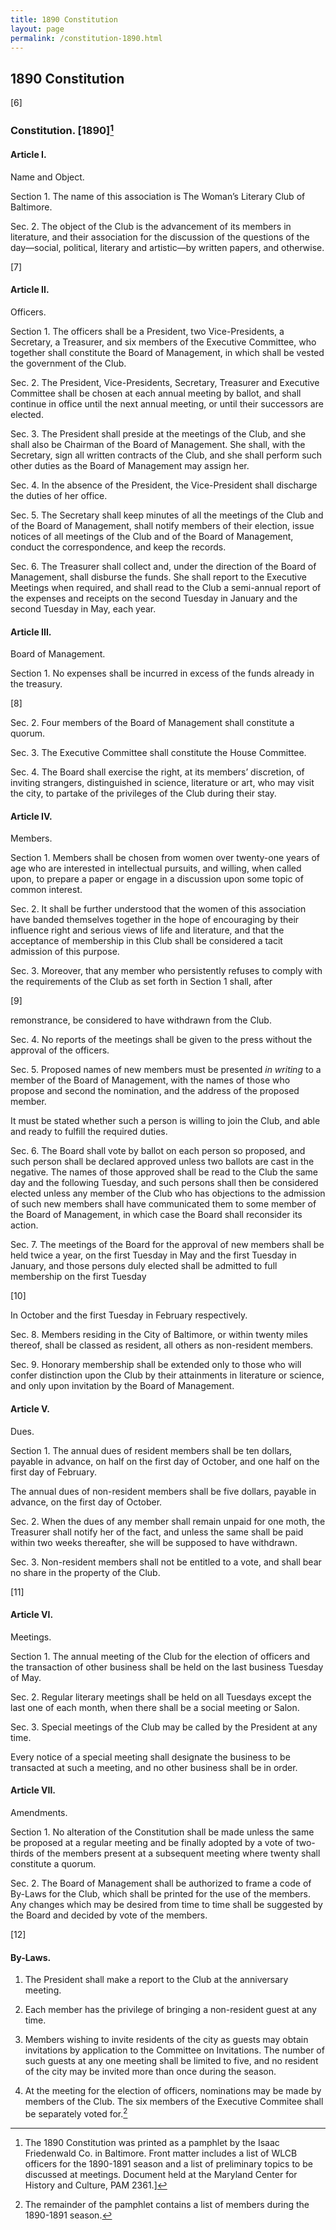 ```yaml
---
title: 1890 Constitution
layout: page
permalink: /constitution-1890.html
---
```


## 1890 Constitution

[6]

### Constitution. [1890][^MCHC]

[^MCHC]: The 1890 Constitution was printed as a pamphlet by the Isaac Friedenwald Co. in Baltimore. Front matter includes a list of WLCB officers for the 1890-1891 season and a list of preliminary topics to be discussed at meetings. Document held at the Maryland Center for History and Culture, PAM 2361.]

#### Article I.
Name and Object.

Section 1. The name of this association is The Woman’s Literary Club of Baltimore.

Sec. 2. The object of the Club is the advancement of its members in literature, and their association for the discussion of the questions of the day—social, political, literary and artistic—by written papers, and otherwise.

[7]

#### Article II.

Officers.

Section 1. The officers shall be a President, two Vice-Presidents, a Secretary, a Treasurer, and six members of the Executive Committee, who together shall constitute the Board of Management, in which shall be vested the government of the Club.

Sec. 2. The President, Vice-Presidents, Secretary, Treasurer and Executive Committee shall be chosen at each annual meeting by ballot, and shall continue in office until the next annual meeting, or until their successors are elected.

Sec. 3. The President shall preside at the meetings of the Club, and she shall also be Chairman of the Board of Management. She shall, with the Secretary, sign all written contracts of the Club, and she shall perform such other duties as the Board of Management may assign her.

Sec. 4. In the absence of the President, the Vice-President shall discharge the duties of her office.

Sec. 5. The Secretary shall keep minutes of all the meetings of the Club and of the Board of Management, shall notify members of their election, issue notices of all meetings of the Club and of the Board of Management, conduct the correspondence, and keep the records.

Sec. 6. The Treasurer shall collect and, under the direction of the Board of Management, shall disburse the funds. She shall report to the Executive Meetings when required, and shall read to the Club a semi-annual report of the expenses and receipts on the second Tuesday in January and the second Tuesday in May, each year.

#### Article III.

Board of Management.

Section 1. No expenses shall be incurred in excess of the funds already in the treasury.

[8]

Sec. 2. Four members of the Board of Management shall constitute a quorum.

Sec. 3. The Executive Committee shall constitute the House Committee.

Sec. 4. The Board shall exercise the right, at its members’ discretion, of inviting strangers, distinguished in science, literature or art, who may visit the city, to partake of the privileges of the Club during their stay.

#### Article IV.

Members.

Section 1. Members shall be chosen from women over twenty-one years of age who are interested in intellectual pursuits, and willing, when called upon, to prepare a paper or engage in a discussion upon some topic of common interest.

Sec. 2. It shall be further understood that the women of this association have banded themselves together in the hope of encouraging by their influence right and serious views of life and literature, and that the acceptance of membership in this Club shall be considered a tacit admission of this purpose.

Sec. 3. Moreover, that any member who persistently refuses to comply with the requirements of the Club as set forth in Section 1 shall, after

[9]
  
remonstrance, be considered to have withdrawn from the Club.

Sec. 4. No reports of the meetings shall be given to the press without the approval of the officers.

Sec. 5. Proposed names of new members must be presented _in writing_ to a member of the Board of Management, with the names of those who propose and second the nomination, and the address of the proposed member.

It must be stated whether such a person is willing to join the Club, and able and ready to fulfill the required duties.

Sec. 6. The Board shall vote by ballot on each person so proposed, and such person shall be declared approved unless two ballots are cast in the negative. The names of those approved shall be read to the Club the same day and the following Tuesday, and such persons shall then be considered elected unless any member of the Club who has objections to the admission of such new members shall have communicated them to some member of the Board of Management, in which case the Board shall reconsider its action.

Sec. 7. The meetings of the Board for the approval of new members shall be held twice a year, on the first Tuesday in May and the first Tuesday in January, and those persons duly elected shall be admitted to full membership on the first Tuesday

[10]

In October and the first Tuesday in February respectively.

Sec. 8. Members residing in the City of Baltimore, or within twenty miles thereof, shall be classed as resident, all others as non-resident members.

Sec. 9. Honorary membership shall be extended only to those who will confer distinction upon the Club by their attainments in literature or science, and only upon invitation by the Board of Management.

#### Article V.

Dues.

Section 1. The annual dues of resident members shall be ten dollars, payable in advance, on half on the first day of October, and one half on the first day of February.

The annual dues of non-resident members shall be five dollars, payable in advance, on the first day of October.

Sec. 2. When the dues of any member shall remain unpaid for one moth, the Treasurer shall notify her of the fact, and unless the same shall be paid within two weeks thereafter, she will be supposed to have withdrawn.

Sec. 3. Non-resident members shall not be entitled to a vote, and shall bear no share in the property of the Club.

[11]

#### Article VI.

Meetings.

Section 1. The annual meeting of the Club for the election of officers and the transaction of other business shall be held on the last business Tuesday of May.

Sec. 2. Regular literary meetings shall be held on all Tuesdays except the last one of each month, when there shall be a social meeting or Salon.

Sec. 3. Special meetings of the Club may be called by the President at any time.

Every notice of a special meeting shall designate the business to be transacted at such a meeting, and no other business shall be in order.

#### Article VII.

Amendments.

Section 1. No alteration of the Constitution shall be made unless the same be proposed at a regular meeting and be finally adopted by a vote of two-thirds of the members present at a subsequent meeting where twenty shall constitute a quorum.

Sec. 2. The Board of Management shall be authorized to frame a code of By-Laws for the Club, which shall be printed for the use of the members. Any changes which may be desired from time to time shall be suggested by the Board and decided by vote of the members.

[12]

#### By-Laws.

1. The President shall make a report to the Club at the anniversary meeting.

2. Each member has the privilege of bringing a non-resident guest at any time.

3. Members wishing to invite residents of the city as guests may obtain invitations by application to the Committee on Invitations. The number of such guests at any one meeting shall be limited to five, and no resident of the city may be invited more than once during the season.

4. At the meeting for the election of officers, nominations may be made by members of the Club. The six members of the Executive Commitee shall be separately voted for.[^13-16]

[^13-16]: The remainder of the pamphlet contains a list of members during the 1890-1891 season.